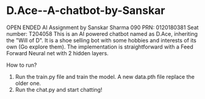 # D.Ace--A-chatbot-by-Sanskar
OPEN ENDED AI Assignment by Sanskar Sharma 090
PRN: 0120180381
Seat number: T204058
This is an AI powered chatbot named as D.Ace, inheriting the "Will of D". It is a shoe selling bot with some hobbies and interests of its own (Go explore them). The implementation is straightforward with a Feed Forward Neural net with 2 hidden layers.

How to run?
1. Run the train.py file and train the model. A new data.pth file replace the older one.
2. Run the chat.py and start chatting!

